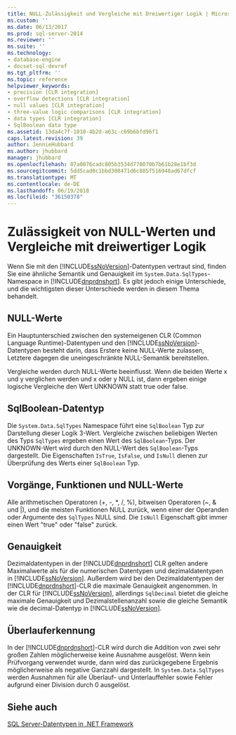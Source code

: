 ```yaml
---
title: NULL-Zulässigkeit und Vergleiche mit Dreiwertiger Logik | Microsoft Docs
ms.custom: ''
ms.date: 06/13/2017
ms.prod: sql-server-2014
ms.reviewer: ''
ms.suite: ''
ms.technology:
- database-engine
- docset-sql-devref
ms.tgt_pltfrm: ''
ms.topic: reference
helpviewer_keywords:
- precision [CLR integration]
- overflow detections [CLR integration]
- null values [CLR integration]
- three-value logic comparisons [CLR integration]
- data types [CLR integration]
- SqlBoolean data type
ms.assetid: 13da4c7f-1010-4b2d-a63c-c69b6bfd96f1
caps.latest.revision: 39
author: JennieHubbard
ms.author: jhubbard
manager: jhubbard
ms.openlocfilehash: 07a0076cadc805b3534d778070b7b61b28e1bf3d
ms.sourcegitcommit: 5dd5cad0c1bbd308471d6c885f516948ad67dfcf
ms.translationtype: MT
ms.contentlocale: de-DE
ms.lasthandoff: 06/19/2018
ms.locfileid: "36150378"
---
```

# <a name="nullability-and-three-value-logic-comparisons"></a>Zulässigkeit von NULL-Werten und Vergleiche mit dreiwertiger Logik
  Wenn Sie mit den [!INCLUDE[ssNoVersion](../../includes/ssnoversion-md.md)]-Datentypen vertraut sind, finden Sie eine ähnliche Semantik und Genauigkeit im `System.Data.SqlTypes`-Namespace in [!INCLUDE[dnprdnshort](../../includes/dnprdnshort-md.md)]. Es gibt jedoch einige Unterschiede, und die wichtigsten dieser Unterschiede werden in diesem Thema behandelt.  
  
## <a name="null-values"></a>NULL-Werte  
 Ein Hauptunterschied zwischen den systemeigenen CLR (Common Language Runtime)-Datentypen und den [!INCLUDE[ssNoVersion](../../includes/ssnoversion-md.md)]-Datentypen besteht darin, dass Erstere keine NULL-Werte zulassen, Letztere dagegen die uneingeschränkte NULL-Semantik bereitstellen.  
  
 Vergleiche werden durch NULL-Werte beeinflusst. Wenn die beiden Werte x und y verglichen werden und x oder y NULL ist, dann ergeben einige logische Vergleiche den Wert UNKNOWN statt true oder false.  
  
## <a name="sqlboolean-data-type"></a>SqlBoolean-Datentyp  
 Die `System.Data.SqlTypes` Namespace führt eine `SqlBoolean` Typ zur Darstellung dieser Logik 3-Wert. Vergleiche zwischen beliebigen Werten des Typs `SqlTypes` ergeben einen Wert des `SqlBoolean`-Typs. Der UNKNOWN-Wert wird durch den NULL-Wert des `SqlBoolean`-Typs dargestellt. Die Eigenschaften `IsTrue`, `IsFalse`, und `IsNull` dienen zur Überprüfung des Werts einer `SqlBoolean` Typ.  
  
## <a name="operations-functions-and-null-values"></a>Vorgänge, Funktionen und NULL-Werte  
 Alle arithmetischen Operatoren (+, -, \*, /, %), bitweisen Operatoren (~, & und |), und die meisten Funktionen NULL zurück, wenn einer der Operanden oder Argumente des `SqlTypes` NULL sind. Die `IsNull` Eigenschaft gibt immer einen Wert "true" oder "false" zurück.  
  
## <a name="precision"></a>Genauigkeit  
 Dezimaldatentypen in der [!INCLUDE[dnprdnshort](../../includes/dnprdnshort-md.md)] CLR gelten andere Maximalwerte als für die numerischen Datentypen und dezimaldatentypen in [!INCLUDE[ssNoVersion](../../includes/ssnoversion-md.md)]. Außerdem wird bei den Dezimaldatentypen der [!INCLUDE[dnprdnshort](../../includes/dnprdnshort-md.md)]-CLR die maximale Genauigkeit angenommen. In der CLR für [!INCLUDE[ssNoVersion](../../includes/ssnoversion-md.md)], allerdings `SqlDecimal` bietet die gleiche maximale Genauigkeit und Dezimalstellenanzahl sowie die gleiche Semantik wie die decimal-Datentyp in [!INCLUDE[ssNoVersion](../../includes/ssnoversion-md.md)].  
  
## <a name="overflow-detection"></a>Überlauferkennung  
 In der [!INCLUDE[dnprdnshort](../../includes/dnprdnshort-md.md)]-CLR wird durch die Addition von zwei sehr großen Zahlen möglicherweise keine Ausnahme ausgelöst. Wenn kein Prüfvorgang verwendet wurde, dann wird das zurückgegebene Ergebnis möglicherweise als negative Ganzzahl dargestellt. In `System.Data.SqlTypes` werden Ausnahmen für alle Überlauf- und Unterlauffehler sowie Fehler aufgrund einer Division durch 0 ausgelöst.  
  
## <a name="see-also"></a>Siehe auch  
 [SQL Server-Datentypen in .NET Framework](sql-server-data-types-in-the-net-framework.md)  
  
  